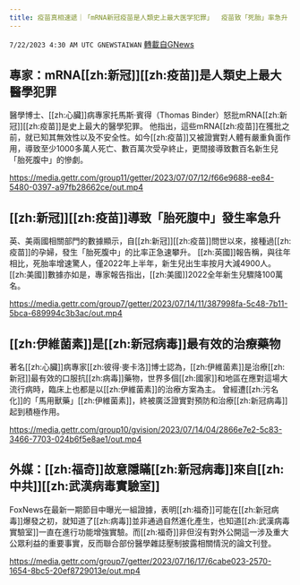 ```yaml
---
title: 疫苗真相速遞｜「mRNA新冠疫苗是人類史上最大医学犯罪」  疫苗致「死胎」率急升
---
```

`7/22/2023 4:30 AM UTC GNEWSTAIWAN` [轉載自GNews](https://gnews.org/articles/1479306)


## 專家：mRNA[[zh:新冠]][[zh:疫苗]]是人類史上最大醫學犯罪
醫學博士、[[zh:心臟]]病專家托馬斯·賓得（Thomas Binder）怒批mRNA[[zh:新冠]][[zh:疫苗]]是史上最大的醫學犯罪。
他指出，這些mRNA[[zh:疫苗]]在獲批之前，就已知其無效性以及不安全性。如今[[zh:疫苗]]又被證實對人體有嚴重負面作用，導致至少1000多萬人死亡、數百萬次受孕終止，更間接導致數百名新生兒「胎死腹中」的慘劇。

https://media.gettr.com/group11/getter/2023/07/07/12/f66e9688-ee84-5480-0397-a97fb28662ce/out.mp4


## [[zh:新冠]][[zh:疫苗]]導致「胎死腹中」發生率急升
英、美兩國相關部門的數據顯示，自[[zh:新冠]][[zh:疫苗]]問世以來，接種過[[zh:疫苗]]的孕婦，發生「胎死腹中」的比率正急速攀升。
[[zh:英國]]報告稱，與往年相比，死胎率增速驚人，僅2022年上半年，新生兒出生率按月大減4900人。[[zh:美國]]數據亦如是，專家報告指出，[[zh:美國]]2022全年新生兒驟降100萬名。

https://media.gettr.com/group7/getter/2023/07/14/11/387998fa-5c48-7b11-5bca-689994c3b3ac/out.mp4


## [[zh:伊維菌素]]是[[zh:新冠病毒]]最有效的治療藥物

著名[[zh:心臟]]病專家[[zh:彼得·麥卡洛]]博士認為，[[zh:伊維菌素]]是治療[[zh:新冠]]最有效的口服抗[[zh:病毒]]藥物，世界多個[[zh:國家]]和地區在應對這場大流行病時，臨床上也都是以[[zh:伊維菌素]]的治療方案為主。
曾經遭[[zh:污名化]]的「馬用獸藥」[[zh:伊維菌素]]，終被廣泛證實對預防和治療[[zh:新冠病毒]]起到積極作用。

https://media.gettr.com/group10/gvision/2023/07/14/04/2866e7e2-5c83-3466-7703-024b6f5e8ae1/out.mp4


## 外媒：[[zh:福奇]]故意隱瞞[[zh:新冠病毒]]來自[[zh:中共]][[zh:武漢病毒實驗室]]

FoxNews在最新一期節目中曝光一組證據，表明[[zh:福奇]]可能在[[zh:新冠病毒]]爆發之初，就知道了[[zh:病毒]]並非通過自然進化產生，也知道[[zh:武漢病毒實驗室]]一直在進行功能增強實驗。而[[zh:福奇]]非但沒有對外公開這一涉及重大公眾利益的重要事實，反而聯合部份醫學雜誌壓制披露相關情況的論文刊登。

https://media.gettr.com/group7/getter/2023/07/16/17/6cabe023-2570-1654-8bc5-20ef8729013e/out.mp4


